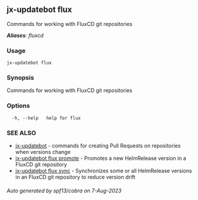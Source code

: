 ## jx-updatebot flux

Commands for working with FluxCD git repositories

***Aliases**: fluxcd*

### Usage

```
jx-updatebot flux
```

### Synopsis

Commands for working with FluxCD git repositories

### Options

```
  -h, --help   help for flux
```

### SEE ALSO

* [jx-updatebot](jx-updatebot.md)	 - commands for creating Pull Requests on repositories when versions change
* [jx-updatebot flux promote](jx-updatebot_flux_promote.md)	 - Promotes a new HelmRelease version in a FluxCD git repository
* [jx-updatebot flux sync](jx-updatebot_flux_sync.md)	 - Synchronizes some or all HelmRelease versions in an FluxCD git repository to reduce version drift

###### Auto generated by spf13/cobra on 7-Aug-2023
